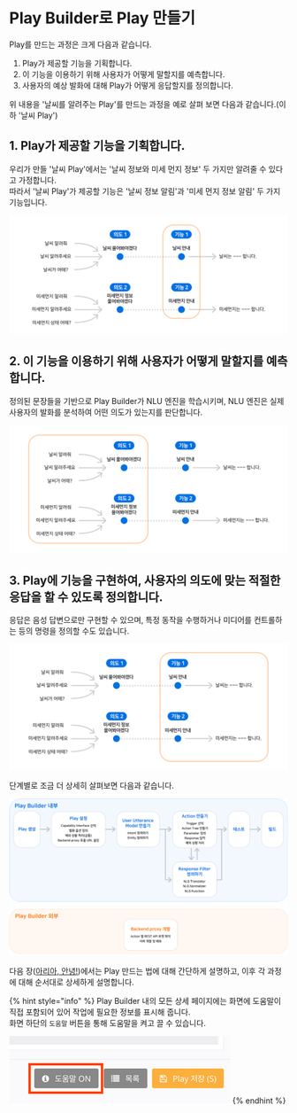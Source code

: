 # Play Builder로 Play 만들기

Play를 만드는 과정은 크게 다음과 같습니다.

1. Play가 제공할 기능을 기획합니다.
2. 이 기능을 이용하기 위해 사용자가 어떻게 말할지를 예측합니다.
3. 사용자의 예상 발화에 대해 Play가 어떻게 응답할지를 정의합니다.

위 내용을 '날씨를 알려주는 Play'를 만드는 과정을 예로 살펴 보면 다음과 같습니다.\(이하 '날씨 Play'\)

## 1. Play가 제공할 기능을 기획합니다.

우리가 만들 '날씨 Play'에서는 '날씨 정보와 미세 먼지 정보' 두 가지만 알려줄 수 있다고 가정합니다.  
따라서 '날씨 Play'가 제공할 기능은 '날씨 정보 알림'과 '미세 먼지 정보 알림' 두 가지 기능입니다.

![](../.gitbook/assets/ch3_00_01.png)

## 2. 이 기능을 이용하기 위해 사용자가 어떻게 말할지를 예측합니다.

정의된 문장들을 기반으로 Play Builder가 NLU 엔진을 학습시키며, NLU 엔진은 실제 사용자의 발화를 분석하여 어떤 의도가 있는지를 판단합니다.

![](../.gitbook/assets/ch3_00_02.png)

## 3. Play에 기능을 구현하여, 사용자의 의도에 맞는 적절한 응답을 할 수 있도록 정의합니다.

응답은 음성 답변으로만 구현할 수 있으며, 특정 동작을 수행하거나 미디어를 컨트롤하는 등의 명령을 정의할 수도 있습니다.

![](../.gitbook/assets/ch3_00_03%20%281%29.png)

단계별로 조금 더 상세히 살펴보면 다음과 같습니다.

![](../.gitbook/assets/ch3_32_01_2%20%281%29.png)

다음 장\([아리아, 안녕!](hello-aria/)\)에서는 Play 만드는 법에 대해 간단하게 설명하고, 이후 각 과정에 대해 순서대로 상세하게 설명합니다.

{% hint style="info" %}
Play Builder 내의 모든 상세 페이지에는 화면에 도움말이 직접 포함되어 있어 작업에 필요한 정보를 표시해 줍니다.  
화면 하단의 `도움말` 버튼을 통해 도움말을 켜고 끌 수 있습니다.

![](../.gitbook/assets/ch3_32_c01_2%20%281%29.png)
{% endhint %}

